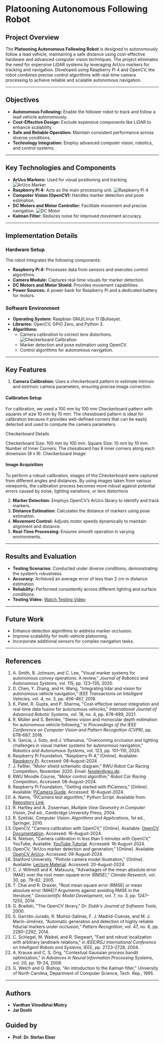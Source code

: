 # Platooning Autonomous Following Robot

## Project Overview
The **Platooning Autonomous Following Robot** is designed to autonomously follow a lead vehicle, maintaining a safe distance using cost-effective hardware and advanced computer vision techniques. The project eliminates the need for expensive LiDAR systems by leveraging ArUco markers for tracking and navigation. Developed using Raspberry Pi 4 and OpenCV, the robot combines precise control algorithms with real-time camera processing to achieve reliable and scalable autonomous navigation.

---

## Objectives
- **Autonomous Following:** Enable the follower robot to track and follow a lead vehicle autonomously.
- **Cost-Effective Design:** Exclude expensive components like LiDAR to enhance scalability.
- **Safe and Reliable Operation:** Maintain consistent performance across diverse conditions.
- **Technology Integration:** Employ advanced computer vision, robotics, and control systems.

---

## Key Technologies and Components
- **ArUco Markers:** Used for visual positioning and tracking. ![ArUco Marker](media/arucoMarker/aruco_example.jpg)
- **Raspberry Pi 4:** Acts as the main processing unit. ![Raspberry Pi 4](media/robot/raspberry_pi.jpg)
- **Computer Vision (OpenCV):** Handles marker detection and pose estimation.
- **DC Motors and Motor Controller:** Facilitate movement and precise navigation. ![DC Motor](media/robot/motors.jpg)
- **Kalman Filter:** Reduces noise for improved movement accuracy.

---

## Implementation Details
### Hardware Setup
The robot integrates the following components:
- **Raspberry Pi 4:** Processes data from sensors and executes control algorithms.
- **Camera Module:** Captures real-time visuals for marker detection.
- **DC Motors and Motor Shield:** Provides movement capabilities.
- **Power Sources:** A power bank for Raspberry Pi and a dedicated battery for motors.

### Software Environment
- **Operating System:** Raspbian GNU/Linux 11 (Bullseye).
- **Libraries:** OpenCV, GPIO Zero, and Python 3.
- **Algorithms:**
  - Camera calibration to correct lens distortions. ![Checkerboard Calibration](media/cameraCalibration/checkerboard.jpg)
  - Marker detection and pose estimation using OpenCV.
  - Control algorithms for autonomous navigation.

---

## Key Features
1. **Camera Calibration:** Uses a checkerboard pattern to estimate intrinsic and extrinsic camera parameters, ensuring precise image correction.

#### Calibration Setup

For calibration, we used a 100 mm by 100 mm Checkerboard pattern with squares of size 10 mm by 10 mm. The chessboard pattern is ideal for calibration because it provides well-defined corners that can be easily detected and used to compute the camera parameters.

Checkerboard Details

Checkerboard Size: 100 mm by 100 mm.
Square Size: 10 mm by 10 mm.
Number of Inner Corners: The chessboard has 9 inner corners along each dimension (9 x 9).
Checkerboard Image:

#### Image Acquisition

To perform a robust calibration, images of the Checkerboard were captured from different angles and distances. By using images taken from various viewpoints, the calibration process becomes more robust against potential errors caused by noise, lighting variations, or lens distortions

2. **Marker Detection:** Employs OpenCV’s ArUco library to identify and track markers.
3. **Distance Estimation:** Calculates the distance of markers using pose estimation.
4. **Movement Control:** Adjusts motor speeds dynamically to maintain alignment and distance.
5. **Real-Time Processing:** Ensures smooth operation in varying environments.

---

## Results and Evaluation
- **Testing Scenarios:** Conducted under diverse conditions, demonstrating the system’s robustness.
- **Accuracy:** Achieved an average error of less than 2 cm in distance estimation.
- **Reliability:** Performed consistently across different lighting and surface conditions.
- **Testing Video:** [Watch Testing Video](media/final_testing_video.mp4)

---

## Future Work
- Enhance detection algorithms to address marker occlusion.
- Improve scalability for multi-vehicle platooning.
- Incorporate additional sensors for complex navigation tasks.

---

## References
1. A. Smith, B. Johnson, and C. Lee, "Visual marker systems for autonomous convoy operations: A review," *Journal of Robotics and Autonomous Systems*, vol. 115, pp. 123–135, 2020.
2. D. Chen, Y. Zhang, and H. Wang, "Integrating lidar and vision for autonomous vehicle navigation," *IEEE Transactions on Intelligent Vehicles*, vol. 4, no. 3, pp. 456–467, 2019.
3. K. Patel, R. Gupta, and P. Sharma, "Cost-effective sensor integration and real-time data fusion for autonomous vehicles," *International Journal of Advanced Robotic Systems*, vol. 18, no. 4, pp. 678–689, 2021.
4. R. Müller and S. Behnke, "Stereo vision and monocular depth estimation for autonomous vehicle following," in *Proceedings of the IEEE Conference on Computer Vision and Pattern Recognition (CVPR)*, pp. 678–687, 2018.
5. A. Garcia, J. Soto, and J. Villanueva, "Overcoming occlusion and lighting challenges in visual marker systems for autonomous navigation," *Robotics and Autonomous Systems*, vol. 123, pp. 101–110, 2020.
6. Raspberry Pi Foundation, "Raspberry Pi 4," [Online]. Available: [Raspberry Pi](https://www.raspberrypi.org/products/raspberry-pi-4-model-b/). Accessed: 08-August-2024.
7. J. Feßler, "Motor shield schematic diagram," RWU Robot Car Racing Competition, November 2020. Email: fessler@rwu.de.
8. RWU Moodle Course, "Motor control algorithm," *Robot Car Racing Competition*, Accessed: 08-August-2024.
9. Raspberry Pi Foundation, "Getting started with PiCamera," [Online]. Available: [PiCamera Guide](https://projects.raspberrypi.org/en/projects/getting-started-with-picamera). Accessed: 16-August-2024.
10. A. Name, "PiCamera test algorithm," Python Script. Available from: [Repository Link](https://yourrepositorylink.com).
11. R. Hartley and A. Zisserman, *Multiple View Geometry in Computer Vision*, 2nd ed., Cambridge University Press, 2004.
12. R. Szeliski, *Computer Vision: Algorithms and Applications*, 1st ed., Springer, 2010.
13. OpenCV, "Camera calibration with OpenCV," [Online]. Available: [OpenCV Documentation](https://docs.opencv.org/4.x/dc/dbb/tutorial_py_calibration.html). Accessed: 16-August-2024.
14. N. Nielsen, "Camera calibration in less than 5 minutes with OpenCV," YouTube, Available: [YouTube Tutorial](https://www.youtube.com/watch?v=_-BTKiamRTg). Accessed: 16-August-2024.
15. OpenCV, "ArUco marker detection and generation," [Online]. Available: [OpenCV ArUco](https://docs.opencv.org/4.x/d5/dae/tutorial_aruco_detection.html). Accessed: 09-August-2024.
16. Stanford University, "Pinhole camera model illustration," [Online]. Available: [Lecture Material](https://web.stanford.edu/class/ee267/lectures/lecture1.pdf). Accessed: 20-August-2024.
17. C. J. Willmott and K. Matsuura, "Advantages of the mean absolute error (MAE) over the root mean square error (RMSE)," *Climate Research*, vol. 30, pp. 79–82, 2005.
18. T. Chai and R. Draxler, "Root mean square error (RMSE) or mean absolute error (MAE)? Arguments against avoiding RMSE in the literature," *Geoscientific Model Development*, vol. 7, no. 3, pp. 1247–1250, 2014.
19. G. Bradski, "The OpenCV library," *Dr. Dobb's Journal of Software Tools*, 2000.
20. S. Garrido-Jurado, R. Muñoz-Salinas, F. J. Madrid-Cuevas, and M. J. Marín-Jiménez, "Automatic generation and detection of highly reliable fiducial markers under occlusion," *Pattern Recognition*, vol. 47, no. 6, pp. 2280–2292, 2014.
21. C. Schlegel, M. Waibel, and R. Siegwart, "Fast and robust localization with arbitrary landmark relations," in *IEEE/RSJ International Conference on Intelligent Robots and Systems*, IEEE, pp. 2723–2728, 2004.
22. A. Krause and C. S. Ong, "Contextual Gaussian process bandit optimization," in *Advances in Neural Information Processing Systems*, vol. 20, pp. 19–24, 2008.
23. G. Welch and G. Bishop, "An introduction to the Kalman filter," University of North Carolina, Department of Computer Science, Tech. Rep., 1995.

---

## Authors
- **Vardhan Vinodbhai Mistry**
- **Jai Doshi**

## Guided by
- **Prof. Dr. Stefan Elser**
